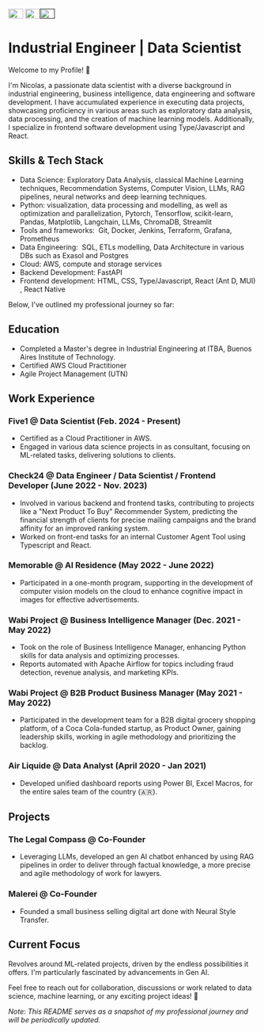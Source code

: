 <a href="https://www.linkedin.com/in/nraffa/"><img src="https://content.linkedin.com/content/dam/me/business/en-us/amp/brand-site/v2/bg/LI-Bug.svg.original.svg" width="30" height="20"></a>
<a href="mailito:nraffapirra@gmail.com"><img src="https://www.svgrepo.com/show/296967/email-mail.svg" width="30" height="20"></a><link href="https://assets.calendly.com/assets/external/widget.css" rel="stylesheet"><script src="https://assets.calendly.com/assets/external/widget.js" type="text/javascript" async></script><a href="" onclick="Calendly.initPopupWidget({url: 'https://calendly.com/nraffapirra/ask-me-anything'});return false;"><img src="https://www.svgrepo.com/show/357252/video-call.svg" width="30" height="20"></a>
<!-- Calendly link widget end -->

# Industrial Engineer | Data Scientist
Welcome to my Profile! 👋

I'm Nicolas, a passionate data scientist with a diverse background in industrial engineering, business intelligence, data engineering and software development. I have accumulated experience in executing data projects, showcasing proficiency in various areas such as exploratory data analysis, data processing, and the creation of machine learning models. Additionally, I specialize in frontend software development using Type/Javascript and React.

## Skills & Tech Stack
- Data Science: Exploratory Data Analysis, classical Machine Learning techniques, Recommendation Systems, Computer Vision, LLMs, RAG pipelines, neural networks and deep learning techniques.
- Python:  visualization, data processing and modelling, as well as optimization and parallelization, Pytorch, Tensorflow, scikit-learn, Pandas, Matplotlib, Langchain, LLMs, ChromaDB, Streamlit
- Tools and frameworks:  Git, Docker, Jenkins, Terraform, Grafana, Prometheus
- Data Engineering:  SQL, ETLs modelling, Data Architecture in various DBs such as Exasol and Postgres
- Cloud: AWS, compute and storage services
- Backend Development: FastAPI
- Frontend development: HTML, CSS, Type/Javascript, React (Ant D, MUI) , React Native

Below, I've outlined my professional journey so far:

## Education
- Completed a Master's degree in Industrial Engineering at ITBA, Buenos Aires Institute of Technology.
- Certified AWS Cloud Practitioner
- ⁠Agile Project Management (UTN)

## Work Experience

### Five1 @ Data Scientist (Feb. 2024 - Present)
- Certified as a Cloud Practitioner in AWS.
- Engaged in various data science projects in as consultant, focusing on ML-related tasks, delivering solutions to clients.

### Check24 @ Data Engineer / Data Scientist / Frontend Developer (June 2022 - Nov. 2023)
- Involved in various backend and frontend tasks, contributing to projects like a "Next Product To Buy" Recommender System, predicting the financial strength of clients for precise mailing campaigns and the brand affinity for an improved ranking system.
- Worked on front-end tasks for an internal Customer Agent Tool using Typescript and React.

### Memorable @ AI Residence (May 2022 - June 2022)
- Participated in a one-month program, supporting in the development of computer vision models on the cloud to enhance cognitive impact in images for effective advertisements.

### Wabi Project @ Business Intelligence Manager (Dec. 2021 - May 2022)
- Took on the role of Business Intelligence Manager, enhancing Python skills for data analysis and optimizing processes.
- Reports automated with Apache Airflow for topics including fraud detection, revenue analysis, and marketing KPIs.

### Wabi Project @ B2B Product Business Manager (May 2021 - May 2022)
- Participated in the development team for a B2B digital grocery shopping platform, of a Coca Cola-funded startup, as Product Owner, gaining leadership skills, working in agile methodology and prioritizing the backlog. 

### Air Liquide @ Data Analyst (April 2020 - Jan 2021)
- Developed unified dashboard reports using Power BI, Excel Macros, for the entire sales team of the country (🇦🇷).

## Projects

### The Legal Compass @ Co-Founder
- Leveraging LLMs, developed an gen AI chatbot enhanced by using RAG pipelines in order to deliver through factual knowledge, a more precise and agile methodology of work for lawyers. 

### Malerei @ Co-Founder
- Founded a small business selling digital art done with Neural Style Transfer.

## Current Focus
Revolves around ML-related projects, driven by the endless possibilities it offers. I'm particularly fascinated by advancements in Gen AI.

Feel free to reach out for collaboration, discussions or work related to data science, machine learning, or any exciting project ideas! 🚀

*Note: This README serves as a snapshot of my professional journey and will be periodically updated.*
